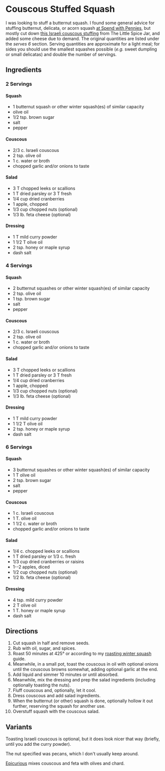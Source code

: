 # Couscous Stuffed Squash

I was looking to stuff a butternut squash.  I found some general advice for stuffing butternut, delicata, or acorn squash [at Spend with Pennies](https://www.spendwithpennies.com/stuffed-butternut-squash/), but mostly cut down [this Israeli couscous stuffing](https://littlespicejar.com/stuffed-butternut-squash-curried-couscous-salad/) from The Little Spice Jar, and added some cheese due to demand.  The original quantities are listed under the *serves 6* section.  Serving quantities are approximate for a light meal; for sides you should use the smallest squashes possible (*e.g.* sweet dumpling or small delicatas) and double the number of servings.

## Ingredients 

### 2 Servings

#### Squash

* 1 butternut squash or other winter squash(es) of similar capacity
* olive oil
* 1/2 tsp. brown sugar
* salt
* pepper

#### Couscous

* 2/3 c. Israeli couscous
* 2 tsp. olive oil
* 1 c. water or broth
* chopped garlic and/or onions to taste

#### Salad

* 3 T chopped leeks or scallions
* 1 T dried parsley or 3 T fresh
* 1/4 cup dried cranberries
* 1 apple, chopped
* 1/3 cup chopped nuts (optional)
* 1/3 lb. feta cheese (optional)

#### Dressing

* 1 T mild curry powder
* 1 1/2 T olive oil
* 2 tsp. honey or maple syrup
* dash salt

### 4 Servings

#### Squash

* 2 butternut squashes or other winter squash(es) of similar capacity
* 2 tsp. olive oil
* 1 tsp. brown sugar
* salt
* pepper

#### Couscous

* 2/3 c. Israeli couscous
* 2 tsp. olive oil
* 1 c. water or broth
* chopped garlic and/or onions to taste

#### Salad

* 3 T chopped leeks or scallions
* 1 T dried parsley or 3 T fresh
* 1/4 cup dried cranberries
* 1 apple, chopped
* 1/3 cup chopped nuts (optional)
* 1/3 lb. feta cheese (optional)

#### Dressing

* 1 T mild curry powder
* 1 1/2 T olive oil
* 2 tsp. honey or maple syrup
* dash salt

### 6 Servings

#### Squash

* 3 butternut squashes or other winter squash(es) of similar capacity
* 1 T olive oil
* 2 tsp. brown sugar
* salt
* pepper

#### Couscous

* 1 c. Israeli couscous
* 1 T. olive oil
* 1 1/2 c. water or broth
* chopped garlic and/or onions to taste

#### Salad

* 1/4 c. chopped leeks or scallions
* 1 T dried parsley or 1/3 c. fresh
* 1/3 cup dried cranberries or raisins
* 1--2 apples, diced
* 1/2 cup chopped nuts (optional)
* 1/2 lb. feta cheese (optional)

#### Dressing

* 4 tsp. mild curry powder
* 2 T olive oil
* 1 T. honey or maple syrup
* dash salt

## Directions

1. Cut squash in half and remove seeds.
2. Rub with oil, sugar, and spices.
3. Roast 50 minutes at 425° or according to my [roasting winter squash](../roots/squash.md) guide.
4. Meanwhile, in a small pot, toast the couscous in oil with optional onions until the couscous browns somewhat, adding optional garlic at the end.
5. Add liquid and simmer 10 minutes or until absorbed.
6. Meanwhile, mix the dressing and prep the salad ingredients (including optionally toasting the nuts).
7. Fluff couscous and, optionally, let it cool.
8. Dress couscous and add salad ingredients.
9. When the butternut (or other) squash is done, optionally hollow it out further, reserving the squash for another use.
10. Overstuff squash with the couscous salad.

## Variants

Toasting Israeli couscous is optional, but it does look nicer that way (briefly, until you add the curry powder).

The nut specified was pecans, which I don't usually keep around.

[Epicurious](https://www.epicurious.com/recipes/food/views/crispy-zaatar-fish-with-israeli-couscous-swiss-chard-and-feta-51261220) mixes couscous and feta with olives and chard.
